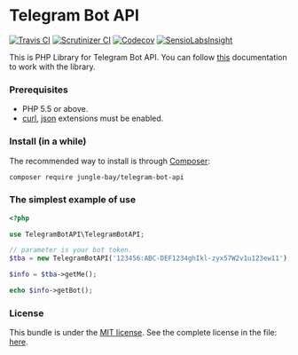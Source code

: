 # Telegram Bot API

[![Travis CI](https://img.shields.io/travis/jungle-bay/telegram-bot-api.svg?style=flat)](https://travis-ci.org/jungle-bay/telegram-bot-api)
[![Scrutinizer CI](https://img.shields.io/scrutinizer/g/jungle-bay/telegram-bot-api.svg?style=flat)](https://scrutinizer-ci.com/g/jungle-bay/telegram-bot-api)
[![Codecov](https://img.shields.io/codecov/c/github/jungle-bay/telegram-bot-api.svg?style=flat)](https://codecov.io/gh/jungle-bay/telegram-bot-api)
[![SensioLabsInsight](https://img.shields.io/sensiolabs/i/629ccaba-0a4e-4ea3-b0a4-63d053b5bf30.svg?style=flat)](https://insight.sensiolabs.com/projects/629ccaba-0a4e-4ea3-b0a4-63d053b5bf30)

This is PHP Library for Telegram Bot API.
You can follow [this](https://core.telegram.org/bots/api) documentation to work with the library.

### Prerequisites

   - PHP 5.5 or above.
   - [curl](https://secure.php.net/manual/en/book.curl.php), [json](https://secure.php.net/manual/en/book.json.php) extensions must be enabled.

### Install (in a while)

The recommended way to install is through [Composer](https://getcomposer.org):

```bash
composer require jungle-bay/telegram-bot-api
```

### The simplest example of use

```php
<?php

use TelegramBotAPI\TelegramBotAPI;

// parameter is your bot token.
$tba = new TelegramBotAPI('123456:ABC-DEF1234ghIkl-zyx57W2v1u123ew11');

$info = $tba->getMe();

echo $info->getBot();
```

### License

This bundle is under the [MIT license](http://opensource.org/licenses/MIT). See the complete license in the file: [here](https://github.com/jungle-bay/telegram-bot-api/blob/master/license.txt).

